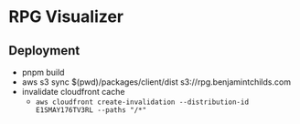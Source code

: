 # RPG Visualizer

## Deployment

-   pnpm build
-   aws s3 sync $(pwd)/packages/client/dist s3://rpg.benjamintchilds.com
-   invalidate cloudfront cache
    -   `aws cloudfront create-invalidation --distribution-id E1SMAY176TV3RL --paths "/*"`
